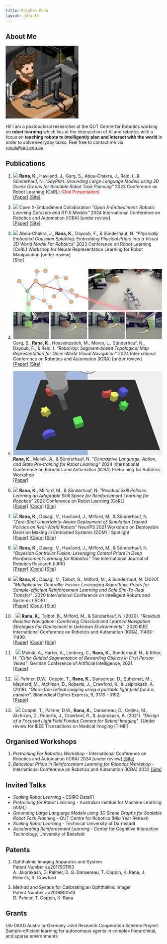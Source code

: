 ```yaml
---
title: Krishan Rana
layout: default
---
```


## About Me

<img class="profile-picture" src="profile.jpg">

Hi! I am a postdoctoral researcher at the QUT Centre for Robotics working on **robot learning** which lies at the intersection of AI and robotics with a focus on **teaching robots to intelligently plan and interact with the world** in order to solve everyday tasks. Feel free to contact me via <ranak@qut.edu.au>.


## Publications

1. <img class="project-picture" src="images/search.gif"> <b>Rana, K.</b>, Haviland, J., Garg, S., Abou-Chakra, J., Reid, I., & Sünderhauf, N. <em>"SayPlan: Grounding Large Language Models using 3D Scene Graphs for Scalable Robot Task Planning"</em> 2023 Conference on Robot Learning (CoRL) <span style="color:red">(Oral Presentation)</span> <br />
[[Paper]](https://openreview.net/pdf?id=wMpOMO0Ss7a) [[Site]](https://sayplan.github.io/)

2. <img class="project-picture" src="images/openx.gif"> Open X-Embodiment Collaboration <em>"Open X-Embodiment: Robotic Learning Datasets and RT-X Models"</em> 2024 International Conference on Robotics and Automation (ICRA) [under review] <br />
[[Paper]](https://robotics-transformer-x.github.io/paper.pdf) [[Site]](https://robotics-transformer-x.github.io/)

3. <img class="project-picture" src="images/robot_nerf.gif"> Abou-Chakra, J., <b>Rana, K.</b>, Dayoub, F., & Sünderhauf, N. <em>"Physically Embodied Gaussian Splatting: Embedding Physical Priors into a Visual 3D World Model For Robotics"</em> 2023 Conference on Robot Learning (CoRL) Workshop for Neural Representation Learning for Robot Manipulation [under review] <br />
[[Site]](https://embodied-gaussians.github.io/)

4. <img class="project-picture" src="images/robohop.png"> Garg, S., <b>Rana, K.</b>, Hosseinzadeh, M., Mares, L., Sünderhauf, N., Dayoub, F., & Reid, I. <em>"RoboHop: Segment-based Topological Map Representation for
Open-World Visual Navigation"</em> 2024 International Conference on Robotics and Automation (ICRA) [under review] <br />
[[Paper]](#) [[Site]](https://oravus.github.io/RoboHop/)

5. <img class="project-picture" src="images/behaviour.gif"> <b>Rana, K.</b>, Melnik, A., & Sünderhauf, N. <em>"Contrastive Language, Action, and State
Pre-training for Robot Learning"</em> 2024 International Conference on Robotics and Automation (ICRA) Pretraining for Robotics Workshop <br />
[[Paper]](https://openreview.net/pdf?id=sxKR6zhBDH)

6. <img class="project-picture" src="images/rsp.png"> <b>Rana, K.</b>, Milford, M., & Sünderhauf, N. <em>"Residual Skill Policies: Learning an Adaptable Skill Space for Reinforcement Learning for Robotics"</em> 2022 Conference on Robot Learning (CoRL)<br />
[[Paper]](https://arxiv.org/abs/2211.02231) [[Code]](https://github.com/krishanrana/reskill) [[Site]](https://krishanrana.github.io/reskill)

7. <img class="project-picture" src="images/sim_real.png"> <b>Rana, K.</b>, Dasagi, V., Haviland, J., Milford, M., & Sünderhauf, N. <em>"Zero-Shot Uncertainty-Aware Deployment of Simulation Trained Policies on Real-World Robots"</em> NeurIPS 2021 Workshop on Deployable Decision Making in Embodied Systems (DDM) | Spotlight <br />
[[Paper]](https://arxiv.org/abs/2112.05299) [[Code]](https://github.com/krishanrana/bcf) [[Site]](https://krishanrana.github.io/bcf)

8. <img class="project-picture" src="images/bcf.png"> <b>Rana, K.</b>, Dasagi, V., Haviland, J., Milford, M., & Sünderhauf, N. <em>"Bayesian Controller Fusion: Leveraging Control Priors in Deep Reinforcement Learning for Robotics"</em> The International Journal of Robotics Research (IJRR) <br />
[[Paper]](https://journals.sagepub.com/doi/full/10.1177/02783649231167210) [[Code]](https://github.com/krishanrana/bcf) [[Site]](https://krishanrana.github.io/bcf)

9. <img class="project-picture" src="images/mcf.png"> <b>Rana, K.</b>, Dasagi, V., Talbot, B., Milford, M., & Sunderhauf, N. (2020). <em>"Multiplicative Controller Fusion: Leveraging Algorithmic Priors for Sample-efficient Reinforcement Learning and Safe Sim-To-Real Transfer"</em>. 2020 International Conference on Intelligent Robots and Systems (IROS) <br />
[[Paper]](https://arxiv.org/abs/2003.05117) [[Code]](https://github.com/krishanrana/multiplicative_controller_fusion) [[Site]](https://sites.google.com/view/mcf-nav/home)

10. &nbsp; <img class="project-picture" src="images/rrn.png"> <b>Rana, K.</b>, Talbot, B., Milford, M., & Sünderhauf, N. (2020). <em>"Residual Reactive Navigation: Combining Classical and Learned Navigation Strategies For Deployment in Unknown Environments"</em>. 2020 IEEE International Conference on Robotics and Automation (ICRA), 11493-11499. <br />
[[Paper]](https://arxiv.org/pdf/1909.10972.pdf) [[Code]](https://github.com/krishanrana/2D_SRRN) [[Site]](https://sites.google.com/view/srrn/home)

11. &nbsp; <img class="project-picture" src="images/seg.png"> Melnik, A., Harter, A., Limberg, C., <b>Rana, K.</b>, Sünderhauf, N., & Ritter, H. <em>"Critic Guided Segmentation of Rewarding Objects in First Person Views"</em>. German Conference of Artificial Intelligence, 2021. <br/>
[[Paper]](https://arxiv.org/abs/2107.09540)

12. &nbsp;<img class="project-picture" src="images/plen.png"> Palmer, D.W., Coppin, T., <b>Rana, K.</b>, Dansereau, D., Suheimat, M., Maynard, M., Atchison, D., Roberts, J., Crawford, R., & Jaiprakash, A. (2018). <em>"Glare-free retinal imaging using a portable light field fundus camera"</em>. Biomedical Optics Express, 9, 3178 - 3192. <br />
[[Paper]](https://www.osapublishing.org/viewmedia.cfm?seq=0&uri=boe-9-7-3178)

13. &nbsp; <img class="project-picture" src="images/plen2.png"> Coppin, T., Palmer, D.W.,  <b>Rana, K.</b>, Dansereau, D., Collins, M., Atchison, D., Roberts, J., Crawford, R., & Jaiprakash, A. (2021). <em>"Design of a Focused Light Field Fundus Camera for Retinal Imaging"</em>. [Under review for IEEE Transactions on Medical Imaging (T-MI)] <br />


## Organised Workshops

1. _Pretraining For Robotics Workshop_ - International Conference on Robotics and Automation (ICRA) 2024 [under review] [[Site]](https://pretraining4robotics.github.io/) <br />
2. _Behaviour Priors in Reinforcement Learning for Robotics Workshop_ - International Conference on Robotics and Automation (ICRA) 2022 [[Site]](https://sites.google.com/view/rlbp-icra2022/home) <br />


## Invited Talks

- _Scaling Robot Learning_ - CSIRO Data61 <br />
- _Pretraining for Robot Learning_ - Australian Institue for Machine Learning (AIML)<br />
- _Grounding Large Language Models using 3D Scene Graphs for Scalable Robot Task Planning_ - QUT Centre for Robotics (Mid Year Retreat)<br />
- _Scaling Robot Learning_ - Technical University of Darmstadt <br />
- _Accelerating Reinforcement Learning_ - Center for Cognitive Interaction Technology, University of Bielefeld

## Patents

1. Ophthalmic Imaging Apparatus and System <br />
   Patent Number au2017901153 <br />
   A. Jaiprakash, D. Palmer, D. G. Dansereau, T. Coppin, K. Rana, J. Roberts, R. Crawford  
   
2. Method and System for Calibrating an Ophthalmic Imager <br /> 
   Patent Number au2018900513  <br />
   D. Palmer, T. Coppin, K. Rana
   
## Grants

UA-DAAD Australia-Germany Joint Research Cooperation Scheme
Project: Sample-efficient learning for autonomous agents in complex hierarchical, and sparse environments









